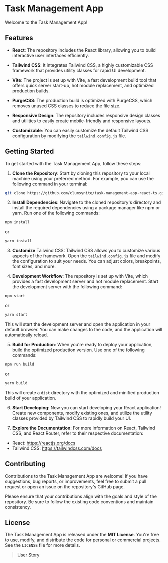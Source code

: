 # Task Management App

Welcome to the Task Management App! 

## Features

* **React**: The repository includes the React library, allowing you to build interactive user interfaces efficiently.

* **Tailwind CSS**: It integrates Tailwind CSS, a highly customizable CSS framework that provides utility classes for rapid UI development.
* **Vite**: The project is set up with Vite, a fast development build tool that offers quick server start-up, hot module replacement, and optimized production builds.

* **PurgeCSS**: The production build is optimized with PurgeCSS, which removes unused CSS classes to reduce the file size.

* **Responsive Design**: The repository includes responsive design classes and utilities to easily create mobile-friendly and responsive layouts.

* **Customizable**: You can easily customize the default Tailwind CSS configuration by modifying the `tailwind.config.js` file.


## Getting Started

To get started with the Task Management App, follow these steps:

1. **Clone the Repository**: Start by cloning this repository to your local machine using your preferred method. For example, you can use the following command in your terminal:

```bash
git clone https://github.com/clumsynite/task-management-app-react-ts.git
```


2. **Install Dependencies**: Navigate to the cloned repository's directory and install the required dependencies using a package manager like npm or yarn. Run one of the following commands:

```bash
npm install
```

or

```bash
yarn install
```

3. **Customize** Tailwind CSS: Tailwind CSS allows you to customize various aspects of the framework. Open the `tailwind.config.js` file and modify the configuration to suit your needs. You can adjust colors, breakpoints, font sizes, and more.

4. **Development Workflow**: The repository is set up with Vite, which provides a fast development server and hot module replacement. Start the development server with the following command:

```bash
npm start
```

or

```bash
yarn start
```

This will start the development server and open the application in your default browser. You can make changes to the code, and the application will automatically reload.

5. **Build for Production**: When you're ready to deploy your application, build the optimized production version. Use one of the following commands:


```bash
npm run build
```

or

```bash
yarn build
```

This will create a `dist` directory with the optimized and minified production build of your application.

6. **Start Developing**: Now you can start developing your React application! Create new components, modify existing ones, and utilize the utility classes provided by Tailwind CSS to rapidly build your UI.

7. **Explore the Documentation**: For more information on React, Tailwind CSS, and React Router, refer to their respective documentation:

* React: https://reactjs.org/docs
* Tailwind CSS: https://tailwindcss.com/docs

## Contributing

Contributions to the Task Management App are welcome! If you have suggestions, bug reports, or improvements, feel free to submit a pull request or open an issue on the repository's GitHub page.

Please ensure that your contributions align with the goals and style of the repository. Be sure to follow the existing code conventions and maintain consistency.

## License

The Task Management App is released under the **MIT License**. You're free to use, modify, and distribute the code for personal or commercial projects. See the `LICENSE` file for more details.

> [User Story](./USERSTORY.md)